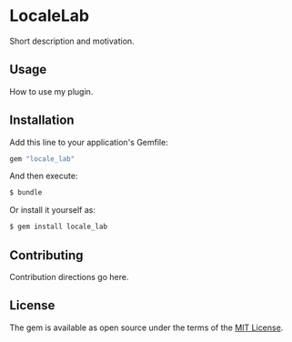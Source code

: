 # LocaleLab
Short description and motivation.

## Usage
How to use my plugin.

## Installation
Add this line to your application's Gemfile:

```ruby
gem "locale_lab"
```

And then execute:
```bash
$ bundle
```

Or install it yourself as:
```bash
$ gem install locale_lab
```

## Contributing
Contribution directions go here.

## License
The gem is available as open source under the terms of the [MIT License](https://opensource.org/licenses/MIT).
